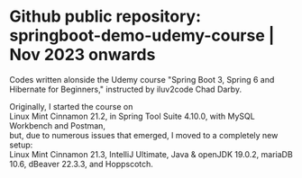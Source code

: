 # Github public repository: springboot-demo-udemy-course | Nov 2023 onwards

Codes written alonside the Udemy course "Spring Boot 3, Spring 6 and Hibernate for Beginners," instructed by iluv2code Chad Darby.

Originally, I started the course on 
<br>
Linux Mint Cinnamon 21.2, in Spring Tool Suite 4.10.0, with MySQL Workbench and Postman, 
<br>
but, due to numerous issues that emerged, I moved to a completely new setup: 
<br>
Linux Mint Cinnamon 21.3, IntelliJ Ultimate, Java & openJDK 19.0.2, mariaDB 10.6, dBeaver 22.3.3, and Hoppscotch.